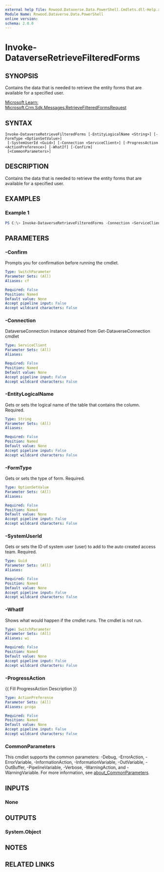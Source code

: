 ```yaml
---
external help file: Rnwood.Dataverse.Data.PowerShell.Cmdlets.dll-Help.xml
Module Name: Rnwood.Dataverse.Data.PowerShell
online version:
schema: 2.0.0
---
```


# Invoke-DataverseRetrieveFilteredForms

## SYNOPSIS
Contains the data that is needed to retrieve the entity forms that are available for a specified user.

[Microsoft Learn: Microsoft.Crm.Sdk.Messages.RetrieveFilteredFormsRequest](https://learn.microsoft.com/en-us/dotnet/api/microsoft.crm.sdk.messages.RetrieveFilteredFormsRequest?view=dataverse-sdk-latest)

## SYNTAX

```
Invoke-DataverseRetrieveFilteredForms [-EntityLogicalName <String>] [-FormType <OptionSetValue>]
 [-SystemUserId <Guid>] [-Connection <ServiceClient>] [-ProgressAction <ActionPreference>] [-WhatIf] [-Confirm]
 [<CommonParameters>]
```

## DESCRIPTION
Contains the data that is needed to retrieve the entity forms that are available for a specified user.

## EXAMPLES

### Example 1
```powershell
PS C:\> Invoke-DataverseRetrieveFilteredForms -Connection <ServiceClient> -EntityLogicalName <String> -FormType <OptionSetValue> -SystemUserId <Guid>
```

## PARAMETERS

### -Confirm
Prompts you for confirmation before running the cmdlet.

```yaml
Type: SwitchParameter
Parameter Sets: (All)
Aliases: cf

Required: False
Position: Named
Default value: None
Accept pipeline input: False
Accept wildcard characters: False
```

### -Connection
DataverseConnection instance obtained from Get-DataverseConnection cmdlet

```yaml
Type: ServiceClient
Parameter Sets: (All)
Aliases:

Required: False
Position: Named
Default value: None
Accept pipeline input: False
Accept wildcard characters: False
```

### -EntityLogicalName
Gets or sets the logical name of the table that contains the column. Required.

```yaml
Type: String
Parameter Sets: (All)
Aliases:

Required: False
Position: Named
Default value: None
Accept pipeline input: False
Accept wildcard characters: False
```

### -FormType
Gets or sets the type of form. Required.

```yaml
Type: OptionSetValue
Parameter Sets: (All)
Aliases:

Required: False
Position: Named
Default value: None
Accept pipeline input: False
Accept wildcard characters: False
```

### -SystemUserId
Gets or sets the ID of system user (user) to add to the auto created access team. Required.

```yaml
Type: Guid
Parameter Sets: (All)
Aliases:

Required: False
Position: Named
Default value: None
Accept pipeline input: False
Accept wildcard characters: False
```

### -WhatIf
Shows what would happen if the cmdlet runs. The cmdlet is not run.

```yaml
Type: SwitchParameter
Parameter Sets: (All)
Aliases: wi

Required: False
Position: Named
Default value: None
Accept pipeline input: False
Accept wildcard characters: False
```

### -ProgressAction
{{ Fill ProgressAction Description }}

```yaml
Type: ActionPreference
Parameter Sets: (All)
Aliases: proga

Required: False
Position: Named
Default value: None
Accept pipeline input: False
Accept wildcard characters: False
```

### CommonParameters
This cmdlet supports the common parameters: -Debug, -ErrorAction, -ErrorVariable, -InformationAction, -InformationVariable, -OutVariable, -OutBuffer, -PipelineVariable, -Verbose, -WarningAction, and -WarningVariable. For more information, see [about_CommonParameters](http://go.microsoft.com/fwlink/?LinkID=113216).

## INPUTS

### None

## OUTPUTS

### System.Object
## NOTES

## RELATED LINKS
